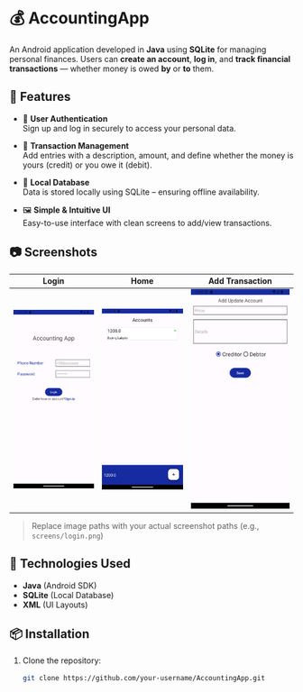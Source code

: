 # 💰 AccountingApp

An Android application developed in **Java** using **SQLite** for managing personal finances. Users can **create an account**, **log in**, and **track financial transactions** — whether money is owed **by** or **to** them.

## 📱 Features

- 🔐 **User Authentication**  
  Sign up and log in securely to access your personal data.

- 💸 **Transaction Management**  
  Add entries with a description, amount, and define whether the money is yours (credit) or you owe it (debit).

- 🧠 **Local Database**  
  Data is stored locally using SQLite – ensuring offline availability.

- 🖼 **Simple & Intuitive UI**  
  Easy-to-use interface with clean screens to add/view transactions.

## 📷 Screenshots

| Login | Home | Add Transaction |
|-------|------|------------------|
| ![Login](screenshots/login.png) | ![Home](screenshots/home.png) | ![Add](screenshots/add.png) |

> Replace image paths with your actual screenshot paths (e.g., `screens/login.png`)

## 🧱 Technologies Used

- **Java** (Android SDK)
- **SQLite** (Local Database)
- **XML** (UI Layouts)

## 📦 Installation

1. Clone the repository:
   ```bash
   git clone https://github.com/your-username/AccountingApp.git
